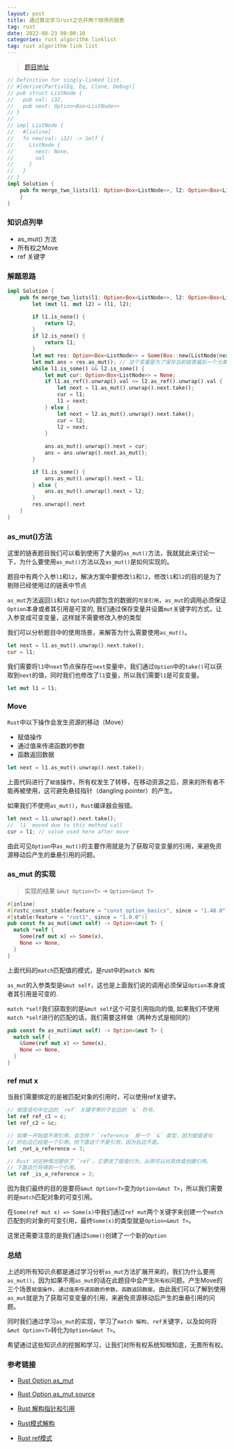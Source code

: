 ```yaml
---
layout: post
title: 通过算法学习rust之合并两个排序的链表
tag: rust 
date: 2022-08-23 00:00:10  
categories: rust algorithm linklist
tag: rust algorithm link list
---
```


> [题目地址](https://leetcode.cn/problems/he-bing-liang-ge-pai-xu-de-lian-biao-lcof/)

```rust
// Definition for singly-linked list.
// #[derive(PartialEq, Eq, Clone, Debug)]
// pub struct ListNode {
//   pub val: i32,
//   pub next: Option<Box<ListNode>>
// }
// 
// impl ListNode {
//   #[inline]
//   fn new(val: i32) -> Self {
//     ListNode {
//       next: None,
//       val
//     }
//   }
// }
impl Solution {
    pub fn merge_two_lists(l1: Option<Box<ListNode>>, l2: Option<Box<ListNode>>) -> Option<Box<ListNode>> {
    }
}
```

### 知识点列举

- as_mut() 方法
- 所有权之Move
- ref 关键字

### 解题思路

```rust
impl Solution {
    pub fn merge_two_lists(l1: Option<Box<ListNode>>, l2: Option<Box<ListNode>>) -> Option<Box<ListNode>> {
        let (mut l1, mut l2) = (l1, l2);

        if l1.is_none() {
            return l2;
        }
        if l2.is_none() {
            return l1;
        }
        let mut res: Option<Box<ListNode>> = Some(Box::new(ListNode{next: None, val: 0}));
        let mut ans = res.as_mut(); // 这个变量是为了保存当前链表最后一个元素
        while l1.is_some() && l2.is_some() {
            let mut cur: Option<Box<ListNode>> = None;
            if l1.as_ref().unwrap().val <= l2.as_ref().unwrap().val {
                let next = l1.as_mut().unwrap().next.take();
                cur = l1;
                l1 = next;
            } else {
                let next = l2.as_mut().unwrap().next.take();
                cur = l2;
                l2 = next;
            }
            
            ans.as_mut().unwrap().next = cur;
            ans = ans.unwrap().next.as_mut();
        }

        if l1.is_some() {
            ans.as_mut().unwrap().next = l1;
        } else {
            ans.as_mut().unwrap().next = l2;
        }
        res.unwrap().next
    }
}
```

### as_mut()方法

这里的链表题目我们可以看到使用了大量的`as_mut()`方法，我就就此来讨论一下，为什么要使用`as_mut()`方法以及`as_mut()`是如何实现的。

题目中有两个入参`l1`和`l2`，解决方案中要修改`l1`和`l2`，修改`l1`和`l2`的目的是为了剔除已经使用过的链表中节点

`as_mut`方法返回`l1`和`l2` `Option`内部包含的数据的`可变引用`，`as_mut`的调用必须保证`Option`本身或者其引用是可变的, 我们通过保存变量并设置`mut`关键字的方式，让入参变成可变变量，这样就不需要修改入参的类型

我们可以分析题目中的使用场景，来解答为什么需要使用`as_mut()`。

```rust
let next = l1.as_mut().unwrap().next.take();
cur = l1;
```

我们需要将`l1`中`next`节点保存在`next`变量中，我们通过`Option`中的`take()`可以获取到`next`的值，同时我们也修改了`l1`变量，所以我们需要`l1`是可变变量。

```rust
let mut l1 = l1;
```
### Move

`Rust`中以下操作会发生资源的移动（Move）

- 赋值操作
- 通过值来传递函数的参数
- 函数返回数据

```rust
let next = l1.as_mut().unwrap().next.take();
```

上面代码进行了`赋值`操作，所有权发生了转移，在移动资源之后，原来的所有者不能再被使用，这可避免悬挂指针（dangling pointer）的产生。

如果我们不使用`as_mut()`，`Rust`编译器会报错。

```rust
let next = l1.unwrap().next.take();
// `l1` moved due to this method call
cur = l1; // value used here after move
```
由此可见`Option`中`as_mut()`的主要作用就是为了获取可变变量的引用，来避免资源移动后产生的垂悬引用的问题。

### as_mut 的实现

> 实现的结果 `&mut Option<T>` -> `Option<&mut T>`

```rust
#[inline]
#[rustc_const_stable(feature = "const_option_basics", since = "1.48.0")]
#[stable(feature = "rust1", since = "1.0.0")]
pub const fn as_mut(&mut self) -> Option<&mut T> {
  match *self {
    Some(ref mut x) => Some(x),
    None => None,
  }
}
```

上面代码的`match`匹配值的模式，是rust中的`match 解构`

`as_mut`的入参类型是`&mut self`，这也是上面我们说的调用必须保证`Option`本身或者其引用是可变的.

`match *self`我们获取到的是`&mut self`这个可变引用指向的值, 如果我们不使用`match *self`进行的匹配的话，我们需要这样做（两种方式是相同的）

```rust
pub const fn as_mut(&mut self) -> Option<&mut T> {
  match self {
    &Some(ref mut x) => Some(x),
    None => None,
  }
}
```
### ref mut x

当我们需要绑定的是被匹配对象的引用时，可以使用ref关键字。
```rust
// 赋值语句中左边的 `ref` 关键字等价于右边的 `&` 符号。
let ref ref_c1 = c;
let ref_c2 = &c;

// 如果一开始就不用引用，会怎样？ `reference` 是一个 `&` 类型，因为赋值语句
// 的右边已经是一个引用。但下面这个不是引用，因为右边不是。
let _not_a_reference = 3;

// Rust 对这种情况提供了 `ref`。它更改了赋值行为，从而可以对具体值创建引用。
// 下面这行将得到一个引用。
let ref _is_a_reference = 3;
```
因为我们最终的目的是要将`&mut Option<T>`变为`Option<&mut T>`，所以我们需要的是`match`匹配对象的可变引用。

在`Some(ref mut x) => Some(x)`中我们通过`ref mut`两个关键字来创建一个`match`匹配到的对象的可变引用，最终`Some(x)`的类型就是`Option<&mut T>`。

这里还需要注意的是我们通过`Some()`创建了一个新的`Option`

### 总结

上述的所有知识点都是通过学习分析`as_mut`方法扩展开来的，我们为什么要用`as_mut()`，因为如果不用`as_mut`的话在此题目中会产生`所有权`问题。产生Move的三个场景`赋值操作`、`通过值来传递函数的参数`、`函数返回数据`，由此我们可以了解到使用`as_mut`就是为了获取可变变量的引用，来避免资源移动后产生的垂悬引用的问题。

同时我们通过学习`as_mut`的实现，学习了`match 解构`、`ref`关键字，以及如何将`&mut Option<T>`转化为`Option<&mut T>`。

希望通过这些知识点的挖掘和学习，让我们对所有权系统知根知底，无畏所有权。

### 参考链接

- <a href="https://doc.rust-lang.org/std/option/enum.Option.html">Rust Option as_mut</a>

- <a href="https://doc.rust-lang.org/src/core/option.rs.html#648">Rust Option as_mut source</a>

- <a href="https://rustwiki.org/zh-CN/rust-by-example/flow_control/match/destructuring/destructure_pointers.html">Rust 解构指针和引用</a>

- <a href="https://zhuanlan.zhihu.com/p/131689364">Rust模式解构</a>

- <a href="https://rustwiki.org/zh-CN/rust-by-example/scope/borrow/ref.html">Rust ref模式</a>
